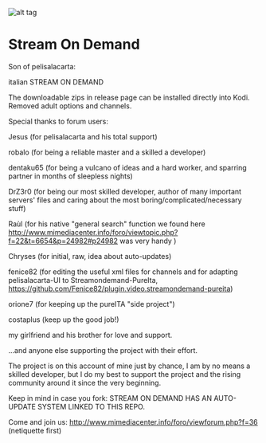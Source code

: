 ![alt tag](https://raw.githubusercontent.com/Zanzibar82/plugin.video.streamondemand/master/icon.png)
# Stream On Demand

Son of pelisalacarta:

italian STREAM ON DEMAND

The downloadable zips in release page can be installed directly into Kodi.
Removed adult options and channels.

Special thanks to forum users:

Jesus (for pelisalacarta and his total support)

robalo (for being a reliable master and a skilled a developer)

dentaku65 (for being a vulcano of ideas and a hard worker, and sparring partner in months of sleepless nights)

DrZ3r0 (for being our most skilled developer, author of many important servers' files and caring about
        the most boring/complicated/necessary stuff)

Raùl (for his native "general search" function we found here
      http://www.mimediacenter.info/foro/viewtopic.php?f=22&t=6654&p=24982#p24982 was very handy )

Chryses (for initial, raw, idea about auto-updates)

fenice82 (for editing the useful xml files for channels and for
          adapting pelisalacarta-UI to Streamondemand-PureIta, https://github.com/Fenice82/plugin.video.streamondemand-pureita)

orione7 (for keeping up the pureITA "side project")

costaplus (keep up the good job!)

my girlfriend and his brother for love and support.

...and anyone else supporting the project with their effort. 

The project is on this account of mine just by chance, I am by no means a skilled developer,
but I do my best to support the project and the rising community around it since the very beginning.

Keep in mind in case you fork: STREAM ON DEMAND HAS AN AUTO-UPDATE SYSTEM LINKED TO THIS REPO.

Come and join us: http://www.mimediacenter.info/foro/viewforum.php?f=36 (netiquette first)
